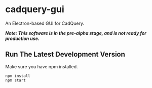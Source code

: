 # cadquery-gui
An Electron-based GUI for CadQuery. 

***Note: This software is in the pre-alpha stage, and is not ready for production use.***

## Run The Latest Development Version

Make sure you have npm installed.

```
npm install
npm start
```

